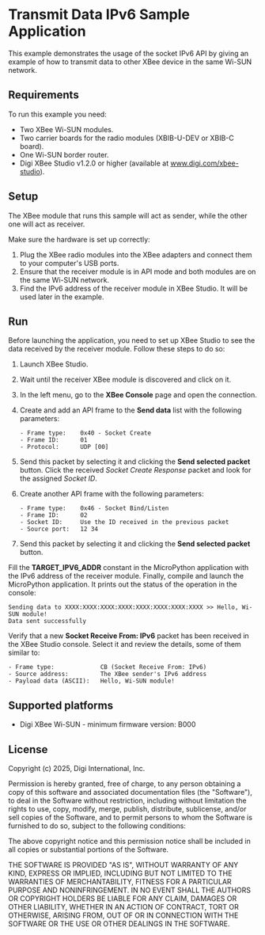 Transmit Data IPv6 Sample Application
=====================================

This example demonstrates the usage of the socket IPv6 API by giving an example
of how to transmit data to other XBee device in the same Wi-SUN network.

Requirements
------------

To run this example you need:

* Two XBee Wi-SUN modules.
* Two carrier boards for the radio modules (XBIB-U-DEV or XBIB-C board).
* One Wi-SUN border router.
* Digi XBee Studio v1.2.0 or higher (available at www.digi.com/xbee-studio).

Setup
-----

The XBee module that runs this sample will act as sender, while the other
one will act as receiver.

Make sure the hardware is set up correctly:

1. Plug the XBee radio modules into the XBee adapters and connect them to your
   computer's USB ports.
2. Ensure that the receiver module is in API mode and both modules are on the
   same Wi-SUN network.
3. Find the IPv6 address of the receiver module in XBee Studio. It will be used
   later in the example.

Run
---

Before launching the application, you need to set up XBee Studio to see the data
received by the receiver module. Follow these steps to do so:

1. Launch XBee Studio.
2. Wait until the receiver XBee module is discovered and click on it.
3. In the left menu, go to the **XBee Console** page and open the connection.
4. Create and add an API frame to the **Send data** list with the following
   parameters:

       - Frame type:    0x40 - Socket Create
       - Frame ID:      01
       - Protocol:      UDP [00]

5. Send this packet by selecting it and clicking the **Send selected packet**
   button. Click the received *Socket Create Response* packet and look for the
   assigned *Socket ID*.
6. Create another API frame with the following parameters:

       - Frame type:    0x46 - Socket Bind/Listen
       - Frame ID:      02
       - Socket ID:     Use the ID received in the previous packet
       - Source port:   12 34

7. Send this packet by selecting it and clicking the **Send selected packet**
   button.

Fill the **TARGET_IPV6_ADDR** constant in the MicroPython application with the
IPv6 address of the receiver module. Finally, compile and launch the MicroPython
application. It prints out the status of the operation in the console:

    Sending data to XXXX:XXXX:XXXX:XXXX:XXXX:XXXX:XXXX:XXXX >> Hello, Wi-SUN module!
    Data sent successfully

Verify that a new **Socket Receive From: IPv6** packet has been received in the
XBee Studio console. Select it and review the details, some of them similar to:

    - Frame type:             CB (Socket Receive From: IPv6)
    - Source address:         The XBee sender's IPv6 address
    - Payload data (ASCII):   Hello, Wi-SUN module!

Supported platforms
-------------------

* Digi XBee Wi-SUN - minimum firmware version: B000

License
-------

Copyright (c) 2025, Digi International, Inc.

Permission is hereby granted, free of charge, to any person obtaining a copy
of this software and associated documentation files (the "Software"), to deal
in the Software without restriction, including without limitation the rights
to use, copy, modify, merge, publish, distribute, sublicense, and/or sell
copies of the Software, and to permit persons to whom the Software is
furnished to do so, subject to the following conditions:

The above copyright notice and this permission notice shall be included in all
copies or substantial portions of the Software.

THE SOFTWARE IS PROVIDED "AS IS", WITHOUT WARRANTY OF ANY KIND, EXPRESS OR
IMPLIED, INCLUDING BUT NOT LIMITED TO THE WARRANTIES OF MERCHANTABILITY,
FITNESS FOR A PARTICULAR PURPOSE AND NONINFRINGEMENT. IN NO EVENT SHALL THE
AUTHORS OR COPYRIGHT HOLDERS BE LIABLE FOR ANY CLAIM, DAMAGES OR OTHER
LIABILITY, WHETHER IN AN ACTION OF CONTRACT, TORT OR OTHERWISE, ARISING FROM,
OUT OF OR IN CONNECTION WITH THE SOFTWARE OR THE USE OR OTHER DEALINGS IN THE
SOFTWARE.
